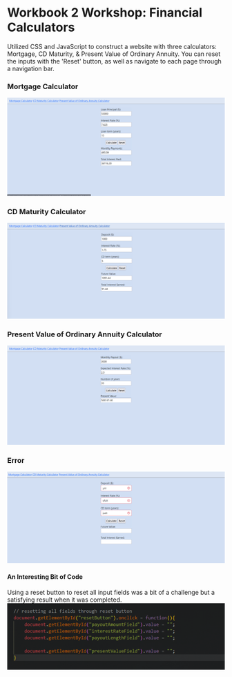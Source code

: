 # Workbook 2 Workshop: Financial Calculators

Utilized CSS and JavaScript to construct a website with three calculators: Mortgage, CD Maturity, & Present Value of Ordinary Annuity. You can reset the inputs with the 'Reset' button, as well as navigate to each page through a navigation bar. 

### Mortgage Calculator
![Mortgage Calculator Inputs](images/mortageCalculatorInputs.png)

### CD Maturity Calculator
![CD Maturity Calculator Inputs](images/cdMaturityCalculatorInputs.png)

### Present Value of Ordinary Annuity Calculator
![Present Value of Ordinary Annuity Calculator Inputs](images/presentValueAnnuityCalculatorInputs.png)

### Error
![Input Errors on Mortgage Calculator](images/mortageCalculatorInputError.png)


#### An Interesting Bit of Code

Using a reset button to reset all input fields was a bit of a challenge but a satisfying result when it was completed.
![Reset Button JavaScript code](images/interestingCode.png)